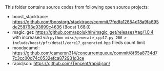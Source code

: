This folder contains source codes from following open source projects:

* boost_stacktrace: https://github.com/boostorg/stacktrace/commit/7fedfa12654d18a9fa695de258763e93699c4636 (Boost 1.68.0)
* magic_get: https://github.com/apolukhin/magic_get/releases/tag/1.0.4 with increased via `python misc/generate_cpp17.py 200 > include/boost/pfr/detail/core17_generated.hpp` fileds count limit
* moodycamel: https://github.com/cameron314/concurrentqueue/commit/8f65a8734d77c3cc00d74c0532efca872931d3ce
* rapidjson: https://github.com/Tencent/rapidjson/
